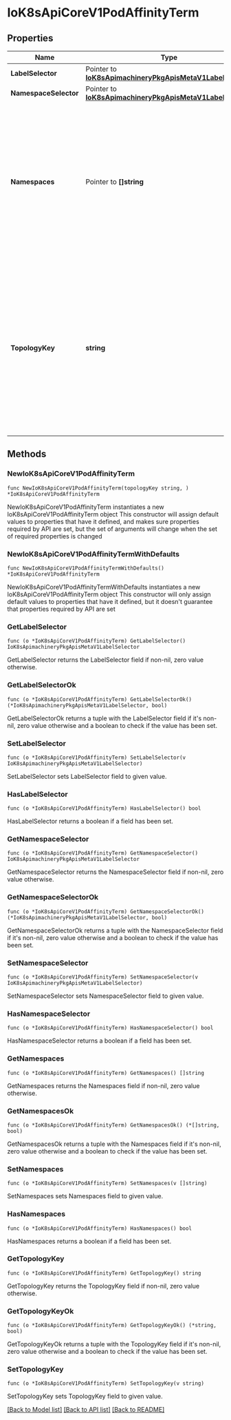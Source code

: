 # IoK8sApiCoreV1PodAffinityTerm

## Properties

Name | Type | Description | Notes
------------ | ------------- | ------------- | -------------
**LabelSelector** | Pointer to [**IoK8sApimachineryPkgApisMetaV1LabelSelector**](IoK8sApimachineryPkgApisMetaV1LabelSelector.md) |  | [optional] 
**NamespaceSelector** | Pointer to [**IoK8sApimachineryPkgApisMetaV1LabelSelector**](IoK8sApimachineryPkgApisMetaV1LabelSelector.md) |  | [optional] 
**Namespaces** | Pointer to **[]string** | namespaces specifies a static list of namespace names that the term applies to. The term is applied to the union of the namespaces listed in this field and the ones selected by namespaceSelector. null or empty namespaces list and null namespaceSelector means \&quot;this pod&#39;s namespace\&quot;. | [optional] 
**TopologyKey** | **string** | This pod should be co-located (affinity) or not co-located (anti-affinity) with the pods matching the labelSelector in the specified namespaces, where co-located is defined as running on a node whose value of the label with key topologyKey matches that of any node on which any of the selected pods is running. Empty topologyKey is not allowed. | 

## Methods

### NewIoK8sApiCoreV1PodAffinityTerm

`func NewIoK8sApiCoreV1PodAffinityTerm(topologyKey string, ) *IoK8sApiCoreV1PodAffinityTerm`

NewIoK8sApiCoreV1PodAffinityTerm instantiates a new IoK8sApiCoreV1PodAffinityTerm object
This constructor will assign default values to properties that have it defined,
and makes sure properties required by API are set, but the set of arguments
will change when the set of required properties is changed

### NewIoK8sApiCoreV1PodAffinityTermWithDefaults

`func NewIoK8sApiCoreV1PodAffinityTermWithDefaults() *IoK8sApiCoreV1PodAffinityTerm`

NewIoK8sApiCoreV1PodAffinityTermWithDefaults instantiates a new IoK8sApiCoreV1PodAffinityTerm object
This constructor will only assign default values to properties that have it defined,
but it doesn't guarantee that properties required by API are set

### GetLabelSelector

`func (o *IoK8sApiCoreV1PodAffinityTerm) GetLabelSelector() IoK8sApimachineryPkgApisMetaV1LabelSelector`

GetLabelSelector returns the LabelSelector field if non-nil, zero value otherwise.

### GetLabelSelectorOk

`func (o *IoK8sApiCoreV1PodAffinityTerm) GetLabelSelectorOk() (*IoK8sApimachineryPkgApisMetaV1LabelSelector, bool)`

GetLabelSelectorOk returns a tuple with the LabelSelector field if it's non-nil, zero value otherwise
and a boolean to check if the value has been set.

### SetLabelSelector

`func (o *IoK8sApiCoreV1PodAffinityTerm) SetLabelSelector(v IoK8sApimachineryPkgApisMetaV1LabelSelector)`

SetLabelSelector sets LabelSelector field to given value.

### HasLabelSelector

`func (o *IoK8sApiCoreV1PodAffinityTerm) HasLabelSelector() bool`

HasLabelSelector returns a boolean if a field has been set.

### GetNamespaceSelector

`func (o *IoK8sApiCoreV1PodAffinityTerm) GetNamespaceSelector() IoK8sApimachineryPkgApisMetaV1LabelSelector`

GetNamespaceSelector returns the NamespaceSelector field if non-nil, zero value otherwise.

### GetNamespaceSelectorOk

`func (o *IoK8sApiCoreV1PodAffinityTerm) GetNamespaceSelectorOk() (*IoK8sApimachineryPkgApisMetaV1LabelSelector, bool)`

GetNamespaceSelectorOk returns a tuple with the NamespaceSelector field if it's non-nil, zero value otherwise
and a boolean to check if the value has been set.

### SetNamespaceSelector

`func (o *IoK8sApiCoreV1PodAffinityTerm) SetNamespaceSelector(v IoK8sApimachineryPkgApisMetaV1LabelSelector)`

SetNamespaceSelector sets NamespaceSelector field to given value.

### HasNamespaceSelector

`func (o *IoK8sApiCoreV1PodAffinityTerm) HasNamespaceSelector() bool`

HasNamespaceSelector returns a boolean if a field has been set.

### GetNamespaces

`func (o *IoK8sApiCoreV1PodAffinityTerm) GetNamespaces() []string`

GetNamespaces returns the Namespaces field if non-nil, zero value otherwise.

### GetNamespacesOk

`func (o *IoK8sApiCoreV1PodAffinityTerm) GetNamespacesOk() (*[]string, bool)`

GetNamespacesOk returns a tuple with the Namespaces field if it's non-nil, zero value otherwise
and a boolean to check if the value has been set.

### SetNamespaces

`func (o *IoK8sApiCoreV1PodAffinityTerm) SetNamespaces(v []string)`

SetNamespaces sets Namespaces field to given value.

### HasNamespaces

`func (o *IoK8sApiCoreV1PodAffinityTerm) HasNamespaces() bool`

HasNamespaces returns a boolean if a field has been set.

### GetTopologyKey

`func (o *IoK8sApiCoreV1PodAffinityTerm) GetTopologyKey() string`

GetTopologyKey returns the TopologyKey field if non-nil, zero value otherwise.

### GetTopologyKeyOk

`func (o *IoK8sApiCoreV1PodAffinityTerm) GetTopologyKeyOk() (*string, bool)`

GetTopologyKeyOk returns a tuple with the TopologyKey field if it's non-nil, zero value otherwise
and a boolean to check if the value has been set.

### SetTopologyKey

`func (o *IoK8sApiCoreV1PodAffinityTerm) SetTopologyKey(v string)`

SetTopologyKey sets TopologyKey field to given value.



[[Back to Model list]](../README.md#documentation-for-models) [[Back to API list]](../README.md#documentation-for-api-endpoints) [[Back to README]](../README.md)


